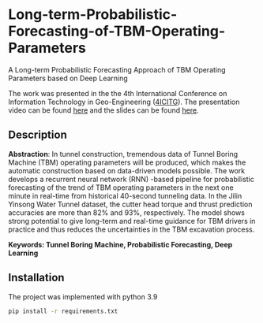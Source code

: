 # Long-term-Probabilistic-Forecasting-of-TBM-Operating-Parameters
A Long-term Probabilistic Forecasting Approach of TBM Operating Parameters based on Deep Learning

The work was presented in the the 4th International Conference on Information Technology in Geo-Engineering ([4ICITG](https://www.4iticg.org/4-august-2022)). The presentation video can be found [here](https://drive.google.com/file/d/120fCDxok1N5_AgnAPHnvCo-gy0Vtct6B/view?usp=sharing) and the slides can be found [here](https://github.com/J-i-n-p-u/Long-term-Probabilistic-Forecasting-of-TBM-Operating-Parameters/blob/main/A%20Long-term%20Probabilistic%20Forecasting%20Approach%20of%20TBM%20Operating%20Parameters%20based%20on%20Deep%20Learning.pdf).

## Description
**Abstraction**: In tunnel construction, tremendous data of Tunnel Boring Machine (TBM) operating parameters will be produced, which makes the automatic construction based on data-driven models possible. The work develops a recurrent neural network (RNN) -based pipeline for probabilistic forecasting of the trend of TBM operating parameters in the next one minute in real-time from historical 40-second tunneling data. In the Jilin Yinsong Water Tunnel dataset, the cutter head torque and thrust prediction accuracies are more than 82% and 93%, respectively. The model shows strong potential to give long-term and real-time guidance for TBM drivers in practice and thus reduces the uncertainties in the TBM excavation process.

**Keywords: Tunnel Boring Machine, Probabilistic Forecasting, Deep Learning**

## Installation
The project was implemented with python 3.9

```bash
pip install -r requirements.txt
```
